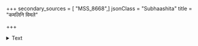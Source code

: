 +++
secondary_sources = [ "MSS_8668",]
jsonClass = "Subhaashita"
title = "कमलिनि विमले"

+++

<details><summary>Text</summary>

कमलिनि विमले जले जनिस् ते तदुचितमाचरणं न संतनोषि।  
मलिनमलिकुलं यतस्त्वमन्तः शशिकिरणान् विमलान् बहिष्करोषि॥
</details>
